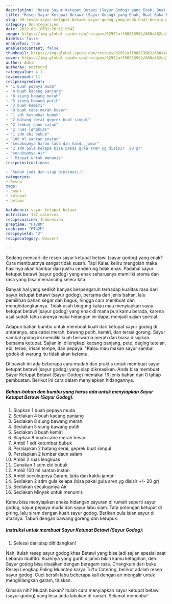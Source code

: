 ```yaml
---
description: "Resep Sayur Ketupat Betawi (Sayur Godog) yang Enak, Buat Buka Puasa}"
title: "Resep Sayur Ketupat Betawi (Sayur Godog) yang Enak, Buat Buka Puasa}"
slug: 60-resep-sayur-ketupat-betawi-sayur-godog-yang-enak-buat-buka-puasa
category: Uncategorized
date: 2022-08-10T02:26:12.934Z
image: https://img-global.cpcdn.com/recipes/02922aff98813962/680x482cq70/sayur-ketupat-betawi-sayur-godog-foto-resep-utama.jpg
hideToc: false
enableToc: true
enableTocContent: false
thumbnail: https://img-global.cpcdn.com/recipes/02922aff98813962/680x482cq70/sayur-ketupat-betawi-sayur-godog-foto-resep-utama.jpg
cover: https://img-global.cpcdn.com/recipes/02922aff98813962/680x482cq70/sayur-ketupat-betawi-sayur-godog-foto-resep-utama.jpg
author: Admin
authorAv: notfound
ratingvalue: 4.1
reviewcount: 11
recipeingredient:
- "1 buah pepaya muda"
- "4 buah kacang panjang"
- "8 siung bawang merah"
- "5 siung bawang putih"
- "3 buah kemiri"
- "8 buah cabe merah besar"
- "1 sdt ketumbar bubuk"
- "2 batang serai geprek buat simpul"
- "2 lembar daun salam"
- "2 ruas lengkuas"
- "1 sdm ebi bubuk"
- "100 ml santan instan"
- "secukupnya Garam lada dan kaldu jamur"
- "2 sdm gula kelapa bisa pakai gula aren yg disisir  20 gr"
- "secukupnya Air"
- " Minyak untuk menumis"
recipeinstructions:

- "Sudah jadi dan siap dinikmati!"
categories:
- Resep
tags:
- sayur
- ketupat
- betawi

katakunci: sayur ketupat betawi 
nutrition: 137 calories
recipecuisine: Indonesian
preptime: "PT28M"
cooktime: "PT42M"
recipeyield: "2"
recipecategory: Dessert

---
```



Sedang mencari ide resep sayur ketupat betawi (sayur godog) yang enak? Cara membuatnya sangat tidak susah. Tapi Kalau keliru mengolah maka hasilnya akan hambar dan justru cenderung tidak enak. Padahal sayur ketupat betawi (sayur godog) yang enak seharusnya memiliki aroma dan rasa yang bisa memancing selera kita.


Banyak hal yang sedikit banyak berpengaruh terhadap kualitas rasa dari sayur ketupat betawi (sayur godog), pertama dari jenis bahan, lalu pemilihan bahan segar dan bagus, hingga cara membuat dan menghidangkannya. Tidak usah bingung kalau mau menyiapkan sayur ketupat betawi (sayur godog) yang enak di mana pun kamu berada, karena asal sudah tahu caranya maka hidangan ini dapat menjadi sajian spesial.

Adapun bahan bumbu untuk membuat kuah dari ketupat sayur godog di antaranya, ada cabai merah, bawang putih, kemiri, dan terasi goreng. Sayur sambal godog ini memiliki kuah berwarna merah dan biasa disajikan bersama ketupat. Sajian ini dilengkapi kacang panjang, pete, daging tetelan, ebi, terasi, irisan tempe, dan pepaya. &#34;Kalau mau makan sayur sambal godok di warung itu tidak akan ketemu.


Di bawah ini ada beberapa cara mudah dan praktis untuk membuat sayur ketupat betawi (sayur godog) yang siap dikreasikan. Anda bisa membuat Sayur Ketupat Betawi (Sayur Godog) memakai 16 jenis bahan dan 0 tahap pembuatan. Berikut ini cara dalam menyiapkan hidangannya.

<!--inarticleads1-->

##### Bahan-bahan dan bumbu yang harus ada untuk menyiapkan Sayur Ketupat Betawi (Sayur Godog):

1. Siapkan 1 buah pepaya muda
1. Sediakan 4 buah kacang panjang
1. Sediakan 8 siung bawang merah
1. Sediakan 5 siung bawang putih
1. Sediakan 3 buah kemiri
1. Siapkan 8 buah cabe merah besar
1. Ambil 1 sdt ketumbar bubuk
1. Persiapkan 2 batang serai, geprek buat simpul
1. Persiapkan 2 lembar daun salam
1. Ambil 2 ruas lengkuas
1. Gunakan 1 sdm ebi bubuk
1. Ambil 100 ml santan instan
1. Ambil secukupnya Garam, lada dan kaldu jamur
1. Sediakan 2 sdm gula kelapa (bisa pakai gula aren yg disisir +/- 20 gr)
1. Sediakan secukupnya Air
1. Sediakan  Minyak untuk menumis


Kamu bisa menyiapkan aneka hidangan sayuran di rumah seperti sayur godog, sayur pepaya muda dan sayur labu siam. Tata potongan ketupat di piring, lalu siram dengan kuah sayur godog. Berikan pula isian sayur di atasnya. Taburi dengan bawang goreng dan kerupuk. 

<!--inarticleads2-->

##### Instruksi untuk membuat Sayur Ketupat Betawi (Sayur Godog):


1. Selesai dan siap dihidangkan!

Nah, itulah resep sayur godog khas Betawi yang bisa jadi sajian spesial saat Lebaran Idulfitri. Kuahnya yang gurih dijamin bikin kamu ketagihan, deh. Sayur godog bisa disajikan dengan beragam rasa. Dirangkum dari buku Resep Lengkap Paling Muantep karya Tu&#39;tu Catering, berikut adalah resep sayur godog. Cuci bersih labu beberapa kali dengan air mengalir untuk menghilangkan garam, tiriskan. 

Gimana nih? Mudah bukan? Itulah cara menyiapkan sayur ketupat betawi (sayur godog) yang bisa anda lakukan di rumah. Selamat mencoba!
